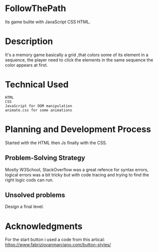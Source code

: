 # FollowThePath
Its game bulite with JavaScript CSS HTML.

# Description
It's a memory game basically a grid ,that colors some of its element in a sequence, the player need to click the elements in the same sequence the color appears at first.

# Technical Used
```
HTML
CSS
JavaScript for DOM manipulation
animate.css for some animations 
```
# Planning and Development Process 
Started with the HTML then Js finally with the CSS.

## Problem-Solving Strategy
Mostly W3School, StackOverflow was a great refence for syntax errors, logical errors was a bit tricky but with code tracing and trying to find the right logic cods can run.

## Unsolved problems
Design a final level.

# Acknowledgments
For the start button i used a code from this artical: https://www.fabriziovanmarciano.com/button-styles/

